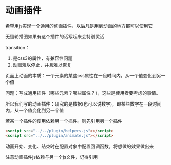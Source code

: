 # 动画插件

希望用js实现一个通用的动画插件，以后凡是用到动画的地方都可以使用它

无缝轮播图如果有这个插件的话写起来会特别灵活

transition：
1. 是css3的属性，有兼容性问题
2. 动画难以停止，并且难以恢复

页面上动画的本质：一个元素的某些css属性在一段时间内，从一个值变化到另一个值

问题：写成通用插件（哪些元素？哪些属性？），这些是使用者要考虑的事情。

所以我们写的动画插件：研究的是数据(也可以说数字)，即某些数字在一段时间内，从一个值变化到另一个值

若某一个插件的使用依赖另一个插件。则先引用另一个插件
```html
<script src="../../plugin/helpers.js"></script>
<script src="../../plugin/animate.js"></script>
```

动画开始、变化、结束时在配置对象中配置回调函数。将想做的效果做出来

注意动画插件js依赖与另一个js文件，记得引用